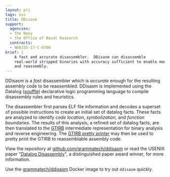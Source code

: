 ```yaml
---
layout: prj
tags: oss
title: DDisasm
support:
  agencies:
  - the Navy
  - the Office of Naval Research
  contracts:
  - N68335-17-C-0700
brief: |
    A fast and accurate disassembler.  DDisasm can disassemble
    real-world stripped binaries with accuracy sufficient to enable modification
    and reassembly.
---
```


DDisasm is a *fast* disassembler which is *accurate* enough for the
resulting assembly code to be reassembled.  DDisasm is implemented
using the Datalog ([souffle](https://github.com/souffle-lang/souffle))
declarative logic programming language to compile disassembly rules
and heuristics.  

The disassembler first parses ELF file information
and decodes a superset of possible instructions to create an initial
set of datalog facts.  These facts are analyzed to identify *code
location*, *symbolization*, and *function boundaries*.  The results of
this analysis, a refined set of datalog facts, are then translated to
the [GTIRB](https://github.com/grammatech/gtirb) intermediate
representation for binary analysis and reverse engineering.  The
[GTIRB pretty printer](https://github.com/grammatech/gtirb-pprinter)
may then be used to pretty print the GTIRB to reassemblable assembly
code.

View the repository at [github.com/grammatech/ddisasm][] or read the
USENIX paper "[Datalog Disassembly][]", a distinguished paper award
winner, for more information.

[github.com/grammatech/ddisasm]: https://github.com/grammatech/ddisasm
[Datalog Disassembly]: https://www.usenix.org/conference/usenixsecurity20/presentation/flores-montoya

Use the [grammatech/ddisasm](https://hub.docker.com/r/grammatech/ddisasm)
Docker image to try out `ddisasm` quickly.
